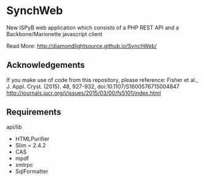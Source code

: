 # SynchWeb
New ISPyB web application which consists of a PHP REST API and a Backbone/Marionette javascript client

Read More: http://diamondlightsource.github.io/SynchWeb/

Acknowledgements
----------------
If you make use of code from this repository, please reference:
Fisher et al., J. Appl. Cryst. (2015). 48, 927-932, doi:10.1107/S1600576715004847
http://journals.iucr.org/j/issues/2015/03/00/fs5101/index.html

Requirements
-------------
api/lib
* HTMLPurifier
* Slim = 2.4.2
* CAS
* mpdf
* xmlrpc
* SqlFormatter
